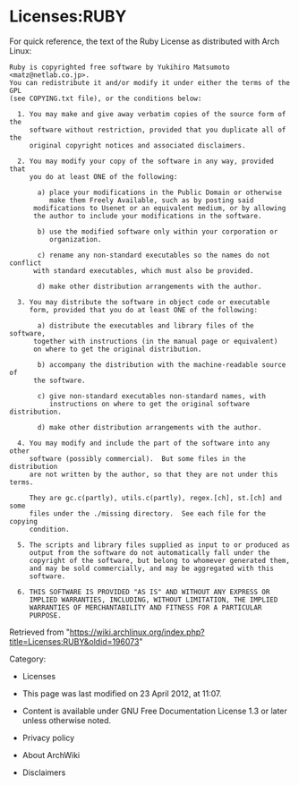 Licenses:RUBY
=============

For quick reference, the text of the Ruby License as distributed with
Arch Linux:

    Ruby is copyrighted free software by Yukihiro Matsumoto <matz@netlab.co.jp>.
    You can redistribute it and/or modify it under either the terms of the GPL
    (see COPYING.txt file), or the conditions below:

      1. You may make and give away verbatim copies of the source form of the
         software without restriction, provided that you duplicate all of the
         original copyright notices and associated disclaimers.

      2. You may modify your copy of the software in any way, provided that
         you do at least ONE of the following:

           a) place your modifications in the Public Domain or otherwise
              make them Freely Available, such as by posting said
    	  modifications to Usenet or an equivalent medium, or by allowing
    	  the author to include your modifications in the software.

           b) use the modified software only within your corporation or
              organization.

           c) rename any non-standard executables so the names do not conflict
    	  with standard executables, which must also be provided.

           d) make other distribution arrangements with the author.

      3. You may distribute the software in object code or executable
         form, provided that you do at least ONE of the following:

           a) distribute the executables and library files of the software,
    	  together with instructions (in the manual page or equivalent)
    	  on where to get the original distribution.

           b) accompany the distribution with the machine-readable source of
    	  the software.

           c) give non-standard executables non-standard names, with
              instructions on where to get the original software distribution.

           d) make other distribution arrangements with the author.

      4. You may modify and include the part of the software into any other
         software (possibly commercial).  But some files in the distribution
         are not written by the author, so that they are not under this terms.

         They are gc.c(partly), utils.c(partly), regex.[ch], st.[ch] and some
         files under the ./missing directory.  See each file for the copying
         condition.

      5. The scripts and library files supplied as input to or produced as 
         output from the software do not automatically fall under the
         copyright of the software, but belong to whomever generated them, 
         and may be sold commercially, and may be aggregated with this
         software.

      6. THIS SOFTWARE IS PROVIDED "AS IS" AND WITHOUT ANY EXPRESS OR
         IMPLIED WARRANTIES, INCLUDING, WITHOUT LIMITATION, THE IMPLIED
         WARRANTIES OF MERCHANTABILITY AND FITNESS FOR A PARTICULAR
         PURPOSE.

Retrieved from
"https://wiki.archlinux.org/index.php?title=Licenses:RUBY&oldid=196073"

Category:

-   Licenses

-   This page was last modified on 23 April 2012, at 11:07.
-   Content is available under GNU Free Documentation License 1.3 or
    later unless otherwise noted.
-   Privacy policy
-   About ArchWiki
-   Disclaimers
